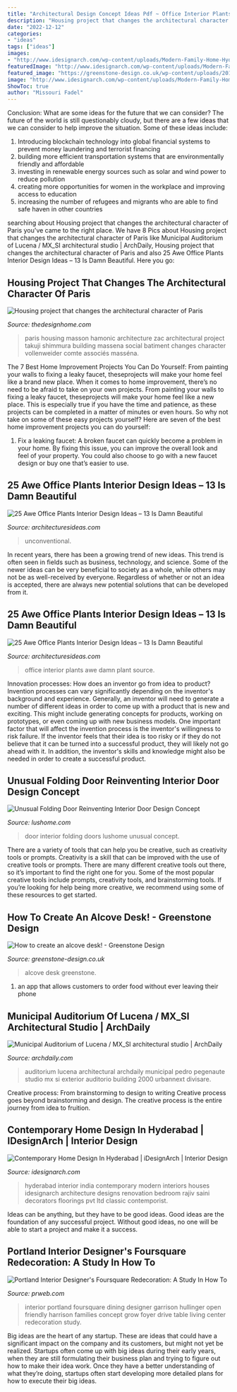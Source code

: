 ```yaml
---
title: "Architectural Design Concept Ideas Pdf ~ Office Interior Plants Awe Damn Plant Source"
description: "Housing project that changes the architectural character of paris"
date: "2022-12-12"
categories:
- "ideas"
tags: ["ideas"]
images:
- "http://www.idesignarch.com/wp-content/uploads/Modern-Family-Home-Hyderabad_19.jpg"
featuredImage: "http://www.idesignarch.com/wp-content/uploads/Modern-Family-Home-Hyderabad_19.jpg"
featured_image: "https://greenstone-design.co.uk/wp-content/uploads/2018/05/6778234d92f6.jpg"
image: "http://www.idesignarch.com/wp-content/uploads/Modern-Family-Home-Hyderabad_19.jpg"
ShowToc: true
author: "Missouri Fadel"
---
```



Conclusion: What are some ideas for the future that we can consider?
The future of the world is still questionably cloudy, but there are a few ideas that we can consider to help improve the situation. Some of these ideas include: 
1. Introducing blockchain technology into global financial systems to prevent money laundering and terrorist financing 
2. building more efficient transportation systems that are environmentally friendly and affordable 
3. investing in renewable energy sources such as solar and wind power to reduce pollution 
4. creating more opportunities for women in the workplace and improving access to education 
5. increasing the number of refugees and migrants who are able to find safe haven in other countries 

	

		
searching about Housing project that changes the architectural character of Paris you've came to the right place. We have 8 Pics about Housing project that changes the architectural character of Paris like Municipal Auditorium of Lucena / MX_SI architectural studio | ArchDaily, Housing project that changes the architectural character of Paris and also 25 Awe Office Plants Interior Design Ideas – 13 Is Damn Beautiful. Here you go:
		
    
## Housing Project That Changes The Architectural Character Of Paris

<img loading=lazy src="http://thedesignhome.com/wp-content/uploads/2015/03/Housing-project-that-changes-the-architectural-character-of-Paris10.jpg" onerror="this.onerror=null;this.src='https://tse1.mm.bing.net/th?id=OIP.AYxwkUP3878hOyjrnCzyUAHaLI&amp;pid=15.1';" alt="Housing project that changes the architectural character of Paris">

_Source: thedesignhome.com_

>paris housing masson hamonic architecture zac architectural project takuji shimmura building massena social batiment changes character vollenweider comte associés masséna. 

	

The 7 Best Home Improvement Projects You Can Do Yourself: From painting your walls to fixing a leaky faucet, theseprojects will make your home feel like a brand new place.
When it comes to home improvement, there’s no need to be afraid to take on your own projects. From painting your walls to fixing a leaky faucet, theseprojects will make your home feel like a new place. This is especially true if you have the time and patience, as these projects can be completed in a matter of minutes or even hours. So why not take on some of these easy projects yourself? Here are seven of the best home improvement projects you can do yourself: 
1. Fix a leaking faucet: A broken faucet can quickly become a problem in your home. By fixing this issue, you can improve the overall look and feel of your property. You could also choose to go with a new faucet design or buy one that’s easier to use.


    
## 25 Awe Office Plants Interior Design Ideas – 13 Is Damn Beautiful

<img loading=lazy src="https://architecturesideas.com/wp-content/uploads/2017/09/3-3.jpg" onerror="this.onerror=null;this.src='https://tse1.mm.bing.net/th?id=OIP.JAD3ZaUNTP05fpvhbvVIpgHaE8&amp;pid=15.1';" alt="25 Awe Office Plants Interior Design Ideas – 13 Is Damn Beautiful">

_Source: architecturesideas.com_

>unconventional. 

	

In recent years, there has been a growing trend of new ideas. This trend is often seen in fields such as business, technology, and science. Some of the newer ideas can be very beneficial to society as a whole, while others may not be as well-received by everyone. Regardless of whether or not an idea is accepted, there are always new potential solutions that can be developed from it.

    
## 25 Awe Office Plants Interior Design Ideas – 13 Is Damn Beautiful

<img loading=lazy src="http://architecturesideas.com/wp-content/uploads/2017/09/23-1.jpg" onerror="this.onerror=null;this.src='https://tse4.mm.bing.net/th?id=OIP.wxz-4mB2Z7DZ6ChPkCL0cgHaFE&amp;pid=15.1';" alt="25 Awe Office Plants Interior Design Ideas – 13 Is Damn Beautiful">

_Source: architecturesideas.com_

>office interior plants awe damn plant source. 

	

Innovation processes: How does an inventor go from idea to product?
Invention processes can vary significantly depending on the inventor's background and experience. Generally, an inventor will need to generate a number of different ideas in order to come up with a product that is new and exciting. This might include generating concepts for products, working on prototypes, or even coming up with new business models.
One important factor that will affect the invention process is the inventor's willingness to risk failure. If the inventor feels that their idea is too risky or if they do not believe that it can be turned into a successful product, they will likely not go ahead with it. In addition, the inventor's skills and knowledge might also be needed in order to create a successful product.

    
## Unusual Folding Door Reinventing Interior Door Design Concept

<img loading=lazy src="https://www.lushome.com/wp-content/uploads/2012/09/interior-doors-matharoo-curtain-door-2.jpg" onerror="this.onerror=null;this.src='https://tse2.mm.bing.net/th?id=OIP.cZo8rV9rhDOx2X87DvpdhgAAAA&amp;pid=15.1';" alt="Unusual Folding Door Reinventing Interior Door Design Concept">

_Source: lushome.com_

>door interior folding doors lushome unusual concept. 

	

There are a variety of tools that can help you be creative, such as creativity tools or prompts.
Creativity is a skill that can be improved with the use of creative tools or prompts. There are many different creative tools out there, so it’s important to find the right one for you. Some of the most popular creative tools include prompts, creativity tools, and brainstorming tools. If you’re looking for help being more creative, we recommend using some of these resources to get started.

    
## How To Create An Alcove Desk! - Greenstone Design

<img loading=lazy src="https://greenstone-design.co.uk/wp-content/uploads/2018/05/6778234d92f6.jpg" onerror="this.onerror=null;this.src='https://tse4.mm.bing.net/th?id=OIP.ndHLSGZOAMwHlAKZGSMK9AHaK3&amp;pid=15.1';" alt="How to create an alcove desk! - Greenstone Design">

_Source: greenstone-design.co.uk_

>alcove desk greenstone. 

	

1. an app that allows customers to order food without ever leaving their phone

    
## Municipal Auditorium Of Lucena / MX_SI Architectural Studio | ArchDaily

<img loading=lazy src="https://images.adsttc.com/media/images/580f/f6d7/e58e/ce64/b800/00a5/large_jpg/PG467_028.jpg?1477441233" onerror="this.onerror=null;this.src='https://tse1.mm.bing.net/th?id=OIP.klMRBDHnwNjbvicHKk7tmQHaFR&amp;pid=15.1';" alt="Municipal Auditorium of Lucena / MX_SI architectural studio | ArchDaily">

_Source: archdaily.com_

>auditorium lucena architectural archdaily municipal pedro pegenaute studio mx si exterior auditorio building 2000 urbannext divisare. 

	

Creative process: From brainstorming to design to writing
Creative process goes beyond brainstorming and design. The creative process is the entire journey from idea to fruition.

    
## Contemporary Home Design In Hyderabad | IDesignArch | Interior Design

<img loading=lazy src="http://www.idesignarch.com/wp-content/uploads/Modern-Family-Home-Hyderabad_19.jpg" onerror="this.onerror=null;this.src='https://tse2.mm.bing.net/th?id=OIP.TgQSBRBiszq4WyOxVFmFRAHaE5&amp;pid=15.1';" alt="Contemporary Home Design In Hyderabad | iDesignArch | Interior Design">

_Source: idesignarch.com_

>hyderabad interior india contemporary modern interiors houses idesignarch architecture designs renovation bedroom rajiv saini decorators floorings pvt ltd classic contemporist. 

	

Ideas can be anything, but they have to be good ideas. Good ideas are the foundation of any successful project. Without good ideas, no one will be able to start a project and make it a success.

    
## Portland Interior Designer&#039;s Foursquare Redecoration: A Study In How To

<img loading=lazy src="http://ww1.prweb.com/prfiles/2012/05/21/9527272/portland-interior-design-5.jpg" onerror="this.onerror=null;this.src='https://tse1.mm.bing.net/th?id=OIP.i6csrn_TmwQM2pYXiWb4JgHaE9&amp;pid=15.1';" alt="Portland Interior Designer&#039;s Foursquare Redecoration: A Study In How To">

_Source: prweb.com_

>interior portland foursquare dining designer garrison hullinger open friendly harrison families concept grow foyer drive table living center redecoration study. 

	

Big ideas are the heart of any startup. These are ideas that could have a significant impact on the company and its customers, but might not yet be realized. Startups often come up with big ideas during their early years, when they are still formulating their business plan and trying to figure out how to make their idea work. Once they have a better understanding of what they’re doing, startups often start developing more detailed plans for how to execute their big ideas.

